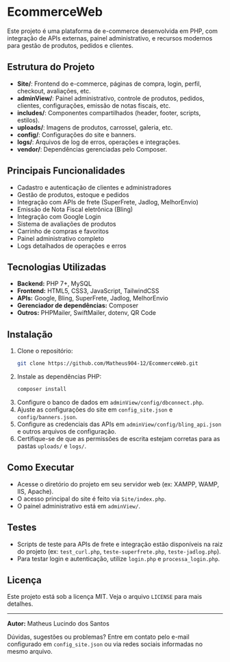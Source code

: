 # EcommerceWeb

Este projeto é uma plataforma de e-commerce desenvolvida em PHP, com integração de APIs externas, painel administrativo, e recursos modernos para gestão de produtos, pedidos e clientes.

## Estrutura do Projeto

- **Site/**: Frontend do e-commerce, páginas de compra, login, perfil, checkout, avaliações, etc.
- **adminView/**: Painel administrativo, controle de produtos, pedidos, clientes, configurações, emissão de notas fiscais, etc.
- **includes/**: Componentes compartilhados (header, footer, scripts, estilos).
- **uploads/**: Imagens de produtos, carrossel, galeria, etc.
- **config/**: Configurações do site e banners.
- **logs/**: Arquivos de log de erros, operações e integrações.
- **vendor/**: Dependências gerenciadas pelo Composer.

## Principais Funcionalidades

- Cadastro e autenticação de clientes e administradores
- Gestão de produtos, estoque e pedidos
- Integração com APIs de frete (SuperFrete, Jadlog, MelhorEnvio)
- Emissão de Nota Fiscal eletrônica (Bling)
- Integração com Google Login
- Sistema de avaliações de produtos
- Carrinho de compras e favoritos
- Painel administrativo completo
- Logs detalhados de operações e erros

## Tecnologias Utilizadas

- **Backend:** PHP 7+, MySQL
- **Frontend:** HTML5, CSS3, JavaScript, TailwindCSS
- **APIs:** Google, Bling, SuperFrete, Jadlog, MelhorEnvio
- **Gerenciador de dependências:** Composer
- **Outros:** PHPMailer, SwiftMailer, dotenv, QR Code

## Instalação

1. Clone o repositório:
   ```sh
   git clone https://github.com/Matheus904-12/EcommerceWeb.git
   ```
2. Instale as dependências PHP:
   ```sh
   composer install
   ```
3. Configure o banco de dados em `adminView/config/dbconnect.php`.
4. Ajuste as configurações do site em `config_site.json` e `config/banners.json`.
5. Configure as credenciais das APIs em `adminView/config/bling_api.json` e outros arquivos de configuração.
6. Certifique-se de que as permissões de escrita estejam corretas para as pastas `uploads/` e `logs/`.

## Como Executar

- Acesse o diretório do projeto em seu servidor web (ex: XAMPP, WAMP, IIS, Apache).
- O acesso principal do site é feito via `Site/index.php`.
- O painel administrativo está em `adminView/`.

## Testes

- Scripts de teste para APIs de frete e integração estão disponíveis na raiz do projeto (ex: `test_curl.php`, `teste-superfrete.php`, `teste-jadlog.php`).
- Para testar login e autenticação, utilize `login.php` e `processa_login.php`.

## Licença

Este projeto está sob a licença MIT. Veja o arquivo `LICENSE` para mais detalhes.

---

**Autor:** Matheus Lucindo dos Santos

Dúvidas, sugestões ou problemas? Entre em contato pelo e-mail configurado em `config_site.json` ou via redes sociais informadas no mesmo arquivo.

